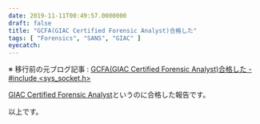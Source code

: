 ```yaml
---
date: 2019-11-11T00:49:57.0000000
draft: false
title: "GCFA(GIAC Certified Forensic Analyst)合格した"
tags: [ "Forensics", "SANS", "GIAC" ]
eyecatch: 
---
```


※ 移行前の元ブログ記事 : [GCFA(GIAC Certified Forensic Analyst)合格した - #include <sys_socket.h>](https://socketo.hatenablog.jp/entry/2019/11/11/004957)

[GIAC Certified Forensic Analyst](https://www.giac.org/certification/certified-forensic-analyst-gcfa)というのに合格した報告です。

以上です。